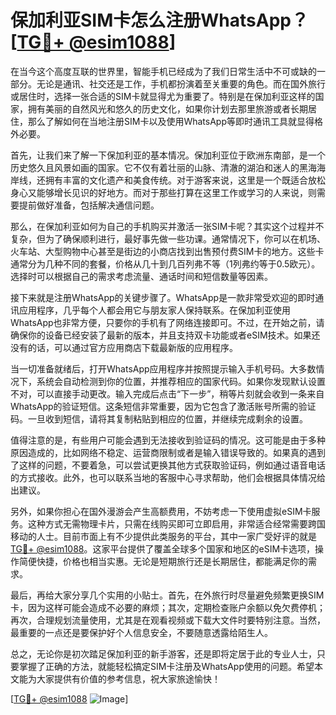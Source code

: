 # 保加利亚SIM卡怎么注册WhatsApp？[[TG💪+ @esim1088](https://t.me/s/esim1088)]

在当今这个高度互联的世界里，智能手机已经成为了我们日常生活中不可或缺的一部分。无论是通讯、社交还是工作，手机都扮演着至关重要的角色。而在国外旅行或居住时，选择一张合适的SIM卡就显得尤为重要了。特别是在保加利亚这样的国家，拥有美丽的自然风光和悠久的历史文化，如果你计划去那里旅游或者长期居住，那么了解如何在当地注册SIM卡以及使用WhatsApp等即时通讯工具就显得格外必要。

首先，让我们来了解一下保加利亚的基本情况。保加利亚位于欧洲东南部，是一个历史悠久且风景如画的国家。它不仅有着壮丽的山脉、清澈的湖泊和迷人的黑海海岸线，还拥有丰富的文化遗产和美食传统。对于游客来说，这里是一个既适合放松身心又能够增长见识的好地方。而对于那些打算在这里工作或学习的人来说，则需要提前做好准备，包括解决通信问题。

那么，在保加利亚如何为自己的手机购买并激活一张SIM卡呢？其实这个过程并不复杂，但为了确保顺利进行，最好事先做一些功课。通常情况下，你可以在机场、火车站、大型购物中心甚至是街边的小商店找到出售预付费SIM卡的地方。这些卡通常分为几种不同的套餐，价格从几十到几百列弗不等（1列弗约等于0.5欧元）。选择时可以根据自己的需求考虑流量、通话时间和短信数量等因素。

接下来就是注册WhatsApp的关键步骤了。WhatsApp是一款非常受欢迎的即时通讯应用程序，几乎每个人都会用它与朋友家人保持联系。在保加利亚使用WhatsApp也非常方便，只要你的手机有了网络连接即可。不过，在开始之前，请确保你的设备已经安装了最新的版本，并且支持双卡功能或者eSIM技术。如果还没有的话，可以通过官方应用商店下载最新版的应用程序。

当一切准备就绪后，打开WhatsApp应用程序并按照提示输入手机号码。大多数情况下，系统会自动检测到你的位置，并推荐相应的国家代码。如果你发现默认设置不对，可以直接手动更改。输入完成后点击“下一步”，稍等片刻就会收到一条来自WhatsApp的验证短信。这条短信非常重要，因为它包含了激活账号所需的验证码。一旦收到短信，请将其复制粘贴到相应的位置，并继续完成剩余的设置。

值得注意的是，有些用户可能会遇到无法接收到验证码的情况。这可能是由于多种原因造成的，比如网络不稳定、运营商限制或者是输入错误导致的。如果真的遇到了这样的问题，不要着急，可以尝试更换其他方式获取验证码，例如通过语音电话的方式接收。此外，也可以联系当地的客服中心寻求帮助，他们会根据具体情况给出建议。

另外，如果你担心在国外漫游会产生高额费用，不妨考虑一下使用虚拟eSIM卡服务。这种方式无需物理卡片，只需在线购买即可立即启用，非常适合经常需要跨国移动的人士。目前市面上有不少提供此类服务的平台，其中一家广受好评的就是[TG💪+ @esim1088](https://t.me/s/esim1088)。这家平台提供了覆盖全球多个国家和地区的eSIM卡选项，操作简便快捷，价格也相当实惠。无论是短期旅行还是长期居住，都能满足你的需求。

最后，再给大家分享几个实用的小贴士。首先，在外旅行时尽量避免频繁更换SIM卡，因为这样可能会造成不必要的麻烦；其次，定期检查账户余额以免欠费停机；再次，合理规划流量使用，尤其是在观看视频或下载大文件时要特别注意。当然，最重要的一点还是要保护好个人信息安全，不要随意透露给陌生人。

总之，无论你是初次踏足保加利亚的新手游客，还是即将定居于此的专业人士，只要掌握了正确的方法，就能轻松搞定SIM卡注册及WhatsApp使用的问题。希望本文能为大家提供有价值的参考信息，祝大家旅途愉快！

[[TG💪+ @esim1088](https://t.me/s/esim1088) ![Image](https://i.postimg.cc/4NQfJmqS/Snipaste-2025-05-13-00-14-12.png)]